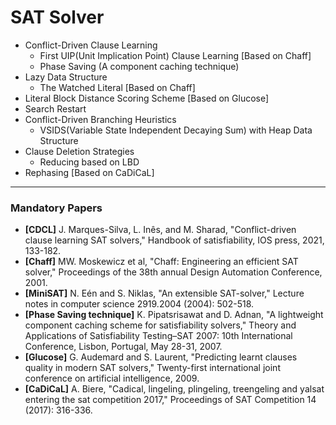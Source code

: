 # SAT Solver

- Conflict-Driven Clause Learning
  - First UIP(Unit Implication Point) Clause Learning [Based on Chaff]
  - Phase Saving (A component caching technique)
- Lazy Data Structure
  - The Watched Literal [Based on Chaff]
- Literal Block Distance Scoring Scheme [Based on Glucose]
- Search Restart
- Conflict-Driven Branching Heuristics
  - VSIDS(Variable State Independent Decaying Sum) with Heap Data Structure
- Clause Deletion Strategies
  - Reducing based on LBD
- Rephasing [Based on CaDiCaL]

------
### Mandatory Papers

- **[CDCL]** J. Marques-Silva, L. Inês, and M. Sharad, "Conflict-driven clause learning SAT solvers," Handbook of satisfiability, IOS press, 2021, 133-182.
- **[Chaff]** MW. Moskewicz et al, "Chaff: Engineering an efficient SAT solver," Proceedings of the 38th annual Design Automation Conference, 2001.
- **[MiniSAT]** N. Eén and S. Niklas, "An extensible SAT-solver," Lecture notes in computer science 2919.2004 (2004): 502-518.
- **[Phase Saving technique]** K. Pipatsrisawat and D. Adnan, "A lightweight component caching scheme for satisfiability solvers," Theory and Applications of Satisfiability Testing–SAT 2007: 10th International Conference, Lisbon, Portugal, May 28-31, 2007.
- **[Glucose]** G. Audemard and S. Laurent, "Predicting learnt clauses quality in modern SAT solvers," Twenty-first international joint conference on artificial intelligence, 2009.
- **[CaDiCaL]** A. Biere, "Cadical, lingeling, plingeling, treengeling and yalsat entering the sat competition 2017," Proceedings of SAT Competition 14 (2017): 316-336.
